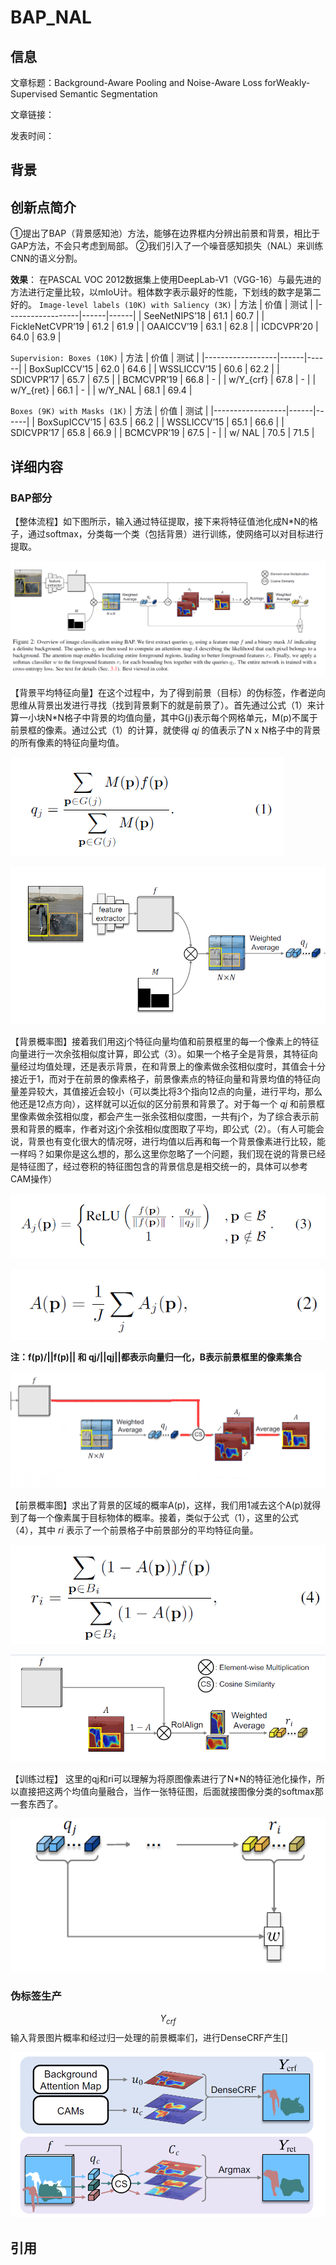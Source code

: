 # BAP_NAL

## 信息

文章标题：Background-Aware Pooling and Noise-Aware Loss forWeakly-Supervised Semantic Segmentation

文章链接：

发表时间：


## 背景


## 创新点简介
①提出了BAP（背景感知池）方法，能够在边界框内分辨出前景和背景，相比于GAP方法，不会只考虑到局部。
②我们引入了一个噪音感知损失（NAL）来训练CNN的语义分割。

**效果**：
在PASCAL VOC 2012数据集上使用DeepLab-V1（VGG-16）与最先进的方法进行定量比较，以mIoU计。粗体数字表示最好的性能，下划线的数字是第二好的。
`Image-level labels (10K) with Saliency (3K)`
| 方法              | 价值 | 测试 |
|------------------|------|------|
| SeeNetNIPS’18    | 61.1 | 60.7 |
| FickleNetCVPR’19 | 61.2 | 61.9 |
| OAAICCV’19       | 63.1 | 62.8 |
| ICDCVPR’20       | 64.0 | 63.9 |

`Supervision: Boxes (10K)`
| 方法              | 价值 | 测试 |
|------------------|------|------|
| BoxSupICCV’15    | 62.0 | 64.6 |
| WSSLICCV’15      | 60.6 | 62.2 |
| SDICVPR’17       | 65.7 | 67.5 |
| BCMCVPR’19       | 66.8 | -    |
| w/Y_{crf}        | 67.8 | -    |
| w/Y_{ret}        | 66.1 | -    |
| w/Y_NAL          | 68.1 | 69.4 |

`Boxes (9K) with Masks (1K)`
| 方法              | 价值 | 测试 |
|------------------|------|------|
| BoxSupICCV’15    | 63.5 | 66.2 |
| WSSLICCV’15      | 65.1 | 66.6 |
| SDICVPR’17       | 65.8 | 66.9 |
| BCMCVPR’19       | 67.5 | -    |
| w/ NAL           | 70.5 | 71.5 |



## 详细内容
### BAP部分
【整体流程】如下图所示，输入通过特征提取，接下来将特征值池化成N*N的格子，通过softmax，分类每一个类（包括背景）进行训练，使网络可以对目标进行提取。

![](../../../img/article/2021-11-03-21-39-58.png)

【背景平均特征向量】在这个过程中，为了得到前景（目标）的伪标签，作者逆向思维从背景出发进行寻找（找到背景剩下的就是前景了）。首先通过公式（1）来计算一小块N*N格子中背景的均值向量，其中G(j)表示每个网格单元，M(p)不属于 前景框的像素。通过公式（1）的计算，就使得 *qj* 的值表示了N x N格子中的背景的所有像素的特征向量均值。

![](../../../img/article/2021-11-03-23-43-54.png)

![](../../../img/article/2021-11-04-00-03-26.png)

【背景概率图】接着我们用这j个特征向量均值和前景框里的每一个像素上的特征向量进行一次<text color="red">余弦相似度计算</text>，即公式（3）。如果一个格子全是背景，其特征向量经过均值处理，还是表示背景，在和背景上的像素做余弦相似度时，其值会十分接近于1，而对于在前景的像素格子，前景像素点的特征向量和背景均值的特征向量差异较大，其值接近会较小（可以类比将3个指向12点的向量，进行平均，那么他还是12点方向），这样就可以近似的区分前景和背景了。对于每一个 *qj* 和前景框里像素做余弦相似度，都会产生一张余弦相似度图，一共有j个，为了综合表示前景和背景的概率，作者对这j个余弦相似度图取了平均，即公式（2）。（有人可能会说，背景也有变化很大的情况呀，进行均值以后再和每一个背景像素进行比较，能一样吗？如果你是这么想的，那么这里你忽略了一个问题，我们现在说的背景已经是特征图了，经过卷积的特征图包含的背景信息是相交统一的，具体可以参考CAM操作）

![](../../../img/article/2021-11-03-23-58-12.png)

![](../../../img/article/2021-11-03-23-58-22.png)

**注：f(p)/||f(p)|| 和 qj/||qj||都表示向量归一化，B表示前景框里的像素集合**

![](../../../img/article/2021-11-04-10-17-47.png)

【前景概率图】求出了背景的区域的概率A(p)，这样，我们用1减去这个A(p)就得到了每一个像素属于目标物体的概率。接着，类似于公式（1），这里的公式（4），其中 *ri* 表示了一个前景格子中前景部分的平均特征向量。

![](../../../img/article/2021-11-04-10-54-14.png)

![](../../../img/article/2021-11-04-11-06-12.png)

【训练过程】
这里的qj和ri可以理解为将原图像素进行了N*N的特征池化操作，所以直接把这两个均值向量融合，当作一张特征图，后面就接图像分类的softmax那一套东西了。

![](../../../img/article/2021-11-04-11-10-03.png)

### 伪标签生产


$$Y_{crf}$$
输入背景图片概率和经过归一处理的前景概率们，进行DenseCRF产生[]

![](../../../img/article/2021-11-04-11-13-55.png)


## 引用